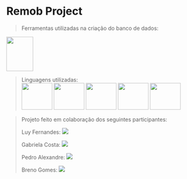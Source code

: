 # Remob Project

>Ferramentas utilizadas na criação do banco de dados: <br>
<img src="https://miro.medium.com/v2/resize:fit:1400/0*v_gz9byAfMaCPZTq.png" width="70px" height="90px" />
       
>Linguagens utilizadas: <br>
<img src="https://cdn.jsdelivr.net/gh/devicons/devicon@latest/icons/java/java-original-wordmark.svg" width="80px" height="70px" /> <img src="https://cdn.jsdelivr.net/gh/devicons/devicon@latest/icons/javascript/javascript-original.svg" width="80px" height="70px" />
            <img src="https://cdn.jsdelivr.net/gh/devicons/devicon@latest/icons/html5/html5-original.svg" width="80px" height="70px" /> <img src="https://cdn.jsdelivr.net/gh/devicons/devicon@latest/icons/css3/css3-original.svg" width="80px" height="70px" /> 
            <img src="https://cdn.jsdelivr.net/gh/devicons/devicon@latest/icons/azuresqldatabase/azuresqldatabase-original.svg" width="80px" height="70px" />
                   
>Projeto feito em colaboração dos seguintes participantes: <br>
><p>   Luy Fernandes: <a href="https://www.linkedin.com/in/luuy-fernandes-47a6292b8/" target="_blank"><img loading="lazy" src="https://img.shields.io/badge/-LinkedIn-%230077B5?style=for-the-badge&logo=linkedin&logoColor=white" target="_blank"></a><p/>
><p>   Gabriela Costa: <a href="https://www.linkedin.com/search/results/all/?fetchDeterministicClustersOnly=true&heroEntityKey=urn%3Ali%3Afsd_profile%3AACoAACu26rUBcHxhaiYJ_2CI7EOS6nRD9VOfLQc&keywords=gabriela%20costa%20gon%C3%A7alves&origin=RICH_QUERY_SUGGESTION&position=1&searchId=74d890f0-a1e6-41cb-9709-699fd27863f2&sid=DQD&spellCorrectionEnabled=false" target="_blank"><img loading="lazy" src="https://img.shields.io/badge/-LinkedIn-%230077B5?style=for-the-badge&logo=linkedin&logoColor=white" target="_blank"></a><p/>
><p>   Pedro Alexandre: <a href="https://www.linkedin.com/search/results/all/?fetchDeterministicClustersOnly=true&heroEntityKey=urn%3Ali%3Afsd_profile%3AACoAAEhWBmMBVlxIxjqj4HI-BpiGn1l10iyDWao&keywords=pedro%20alexandre%20santana%20gomes&origin=RICH_QUERY_SUGGESTION&position=1&searchId=e9c921c1-525a-40c8-8a0c-8d44a94c82d1&sid=hWQ&spellCorrectionEnabled=false" target="_blank"><img loading="lazy" src="https://img.shields.io/badge/-LinkedIn-%230077B5?style=for-the-badge&logo=linkedin&logoColor=white" target="_blank"></a><p/>
><p>   Breno Gomes: <a href="https://www.instagram.com/brenogomes_alves/" target="_blank"><img loading="lazy" src="https://img.shields.io/badge/-Instagram-%23E4405F?style=for-the-badge&logo=instagram&logoColor=white" target="_blank"></a><p/>
